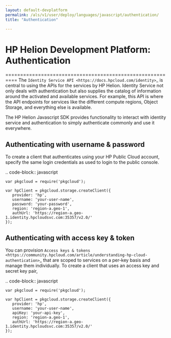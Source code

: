 ```yaml
---
layout: default-devplatform
permalink: /als/v1/user/deploy/languages/javascript/authentication/
title: "Authentication"

---
```

<!--PUBLISHED-->

# HP Helion Development Platform: Authentication
==========================================================
The `Identity Service API <https://docs.hpcloud.com/identity>`_ is central to using the
APIs for the services by HP Helion. Identity Service not only deals with authentication
but also supplies the catalog of information around the activated and available services.
For example, this API is where the API endpoints for services like the different compute regions,
Object Storage, and everything else is available.

The HP Helion Javascript SDK provides functionality to interact with identity service and authentication
to simply authenticate commonly and use it everywhere.

Authenticating with username & password
---------------------------------------
To create a client that authenticates using your HP Public Cloud account,
specify the same login credentials as used to login to the public console.

.. code-block:: javascript

    var pkgcloud = require('pkgcloud');

    var hpClient = pkgcloud.storage.createClient({
       provider: 'hp',
       username: 'your-user-name',
       password: 'your-password',
       region: 'region-a.geo-1',
       authUrl: 'https://region-a.geo-1.identity.hpcloudsvc.com:35357/v2.0/'
    });



Authenticating with access key & token
---------------------------------------
You can provision `Access keys & tokens <https://community.hpcloud.com/article/understanding-hp-cloud-authentication>`_
that are scoped to services on a per-key basis and manage them individually.
To create a client that uses an access key and secret key pair,

.. code-block:: javascript

    var pkgcloud = require('pkgcloud');

    var hpClient = pkgcloud.storage.createClient({
       provider: 'hp',
       username: 'your-user-name',
       apiKey: 'your-api-key',
       region: 'region-a.geo-1',
       authUrl: 'https://region-a.geo-1.identity.hpcloudsvc.com:35357/v2.0/'
    });
